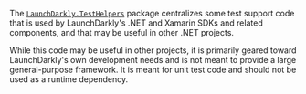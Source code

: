 The [`LaunchDarkly.TestHelpers`](https://nuget.org/packages/LaunchDarkly.TestHelpers) package centralizes some test support code that is used by LaunchDarkly's .NET and Xamarin SDKs and related components, and that may be useful in other .NET projects.

While this code may be useful in other projects, it is primarily geared toward LaunchDarkly's own development needs and is not meant to provide a large general-purpose framework. It is meant for unit test code and should not be used as a runtime dependency.

